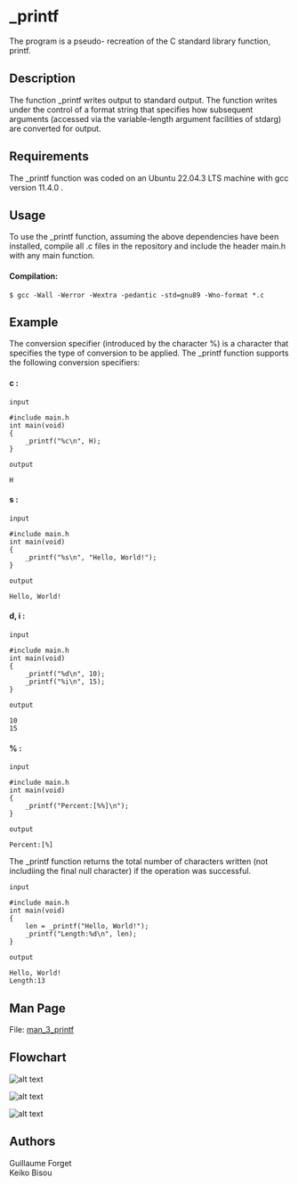
# _printf

The program is a pseudo- recreation of the C standard library function, printf.
## Description

The function _printf writes output to standard output. The function writes under the control of a format string that specifies how subsequent arguments (accessed via the variable-length argument facilities of stdarg) are converted for output.
## Requirements

The _printf function was coded on an Ubuntu 22.04.3 LTS machine with gcc version 11.4.0 .
## Usage

To use the _printf function, assuming the above dependencies have been installed, compile all .c files in the repository and include the header main.h with any main function.

#### Compilation:
```
$ gcc -Wall -Werror -Wextra -pedantic -std=gnu89 -Wno-format *.c
```
##  Example
The conversion specifier (introduced by the character %) is a character that specifies the type of conversion to be applied. The _printf function supports the following conversion specifiers:

#### c :
`input`
```
#include main.h
int main(void)
{
    _printf("%c\n", H);
}

```
`output`
```
H
```


#### s :
`input`
```
#include main.h
int main(void)
{
    _printf("%s\n", "Hello, World!");
}

```
`output`
```
Hello, World!
```

#### d, i :
`input`
```
#include main.h
int main(void)
{
    _printf("%d\n", 10);
    _printf("%i\n", 15);
}

```
`output`
```
10
15
```

#### % :
`input`
```
#include main.h
int main(void)
{
    _printf("Percent:[%%]\n");
}

```
`output`
```
Percent:[%]
```

The _printf function returns the total number of characters written (not includiing the final null character) if the operation was successful. 

`input`
```
#include main.h
int main(void)
{
    len = _printf("Hello, World!");
    _printf("Length:%d\n", len);
}

```
`output`
```
Hello, World!
Length:13
```
## Man Page
File: [man_3_printf](https://github.com/ForgetG/holbertonschool-printf/blob/main/man_3_printf)
## Flowchart

![alt text](https://github.com/ForgetG/holbertonschool-printf/blob/keiko/_printf.png?raw=true)  


![alt text](https://github.com/ForgetG/holbertonschool-printf/blob/keiko/printf.png?raw=true)


![alt text](https://github.com/ForgetG/holbertonschool-printf/blob/keiko/process_specifier.png?raw=true)






## Authors

Guillaume Forget  
Keiko Bisou